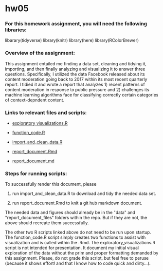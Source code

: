 # hw05

### For this homework assignment, you will need the following libraries: 
libarary(tidyverse)
library(knitr)
library(here)
library(RColorBrewer)

### Overview of the assignment: 

This assignment entailed me finding a data set, cleaning and tidying it, importing, and then finally analyzing and visualizing it to answer three questions. Specifically, I utilized the data Facebook released about its content moderation going back to 2017 within its most recent quarterly report. I tidied it and wrote a report that analyzes 1) recent patterns of content moderation in response to public pressure and 2) challenges its machine learning algorithms face for classifying correctly certain categories of context-depndent content. 

### Links to relevant files and scripts: 

* [exploratory_visualizations.R](https://github.com/zanderarnao/hw06/blob/2054195981b7b485bedab5d58869daa9e4b4300e/Scripts/exploratory_visualizations.R)

* [function_code.R](https://github.com/zanderarnao/hw06/blob/2054195981b7b485bedab5d58869daa9e4b4300e/Scripts/function_code.R)

* [import_and_clean_data.R](https://github.com/zanderarnao/hw06/blob/2054195981b7b485bedab5d58869daa9e4b4300e/Scripts/import_and_clean_data.R)

* [report_document.Rmd](https://github.com/zanderarnao/hw06/blob/2054195981b7b485bedab5d58869daa9e4b4300e/report_document.Rmd)

* [report_document.md](https://github.com/zanderarnao/hw06/blob/2054195981b7b485bedab5d58869daa9e4b4300e/report_document.md)


### Steps for running scripts: 

To successfully render this document, please

1. run import_and_clean_data.R to download and tidy the needed data set. 

2. run report_document.Rmd to knit a git hub markdown document. 

The needed data and figures should already be in the "data" and "report_document_files" folders within the repo. But if they are not, the above should recreate them successfully. 

The other two R scripts linked above do not need to be run upon startup. The function_code.R script simply creates two functions to assist with visualization and is called within the .Rmd. The exploratory_visualizations.R script is not intended for presentation. It document my initial visual exploration of the data without the prim and proper formatting demanded by this assignment. Please, do not grade this script, but feel free to peruse (because it shows effort! and that I know how to code quick and dirty...).